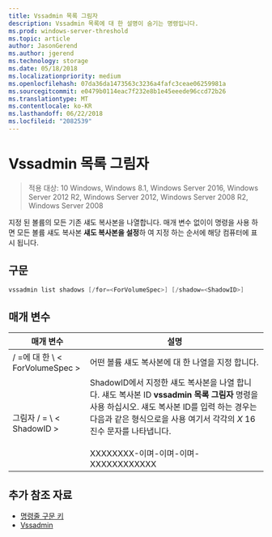 ```yaml
---
title: Vssadmin 목록 그림자
description: Vssadmin 목록에 대 한 설명이 숨기는 명령입니다.
ms.prod: windows-server-threshold
ms.topic: article
author: JasonGerend
ms.author: jgerend
ms.technology: storage
ms.date: 05/18/2018
ms.localizationpriority: medium
ms.openlocfilehash: 07da36da1473563c3236a4fafc3ceae06259981a
ms.sourcegitcommit: e0479b0114eac7f232e8b1e45eeede96ccd72b26
ms.translationtype: MT
ms.contentlocale: ko-KR
ms.lasthandoff: 06/22/2018
ms.locfileid: "2082539"
---
```

# <a name="vssadmin-list-shadows"></a>Vssadmin 목록 그림자

>적용 대상: 10 Windows, Windows 8.1, Windows Server 2016, Windows Server 2012 R2, Windows Server 2012, Windows Server 2008 R2, Windows Server 2008

지정 된 볼륨의 모든 기존 섀도 복사본을 나열합니다. 매개 변수 없이이 명령을 사용 하면 모든 볼륨 섀도 복사본 **섀도 복사본을 설정**하 여 지정 하는 순서에 해당 컴퓨터에 표시 됩니다.

## <a name="syntax"></a>구문

```PowerShell
vssadmin list shadows [/for=<ForVolumeSpec>] [/shadow=<ShadowID>]
```

## <a name="parameters"></a>매개 변수

|매개 변수|설명|
|---|---|
|/ =에 대 한 \ < ForVolumeSpec >|어떤 볼륨 섀도 복사본에 대 한 나열을 지정 합니다.|
|그림자 / = \ < ShadowID >|ShadowID에서 지정한 섀도 복사본을 나열 합니다. 섀도 복사본 ID **vssadmin 목록 그림자** 명령을 사용 하십시오. 섀도 복사본 ID를 입력 하는 경우는 다음과 같은 형식으로을 사용 여기서 각각의 *X* 16 진수 문자를 나타냅니다.<br><br>XXXXXXXX-이며-이며-이며-XXXXXXXXXXXX|

## <a name="additional-references"></a>추가 참조 자료

* [명령줄 구문 키](https://docs.microsoft.com/previous-versions/windows/it-pro/windows-server-2012-r2-and-2012/cc771080(v%3dws.11))
* [Vssadmin](vssadmin.md)